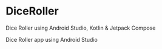 # DiceRoller
Dice Roller using Android Studio, Kotlin &amp; Jetpack Compose

Dice Roller app using Android Studio
